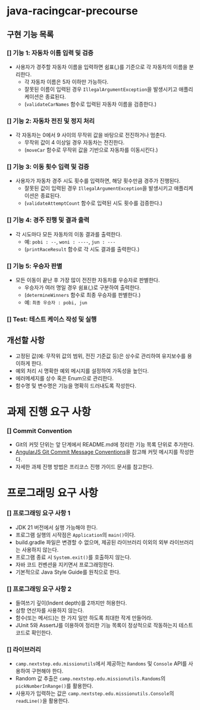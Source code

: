 # java-racingcar-precourse

## **구현 기능 목록**

### [] 기능 1: 자동차 이름 입력 및 검증
- 사용자가 경주할 자동차 이름을 입력하면 쉼표(,)를 기준으로 각 자동차의 이름을 분리한다.
  - 각 자동차 이름은 5자 이하만 가능하다.
  - 잘못된 이름이 입력된 경우 `IllegalArgumentException`을 발생시키고 애플리케이션은 종료된다.
  - (`validateCarNames` 함수로 입력된 자동차 이름을 검증한다.)

### [] 기능 2: 자동차 전진 및 정지 처리
- 각 자동차는 0에서 9 사이의 무작위 값을 바탕으로 전진하거나 멈춘다.
  - 무작위 값이 4 이상일 경우 자동차는 전진한다.
  - (`moveCar` 함수로 무작위 값을 기반으로 자동차를 이동시킨다.)

### [] 기능 3: 이동 횟수 입력 및 검증
- 사용자가 자동차 경주 시도 횟수를 입력하면, 해당 횟수만큼 경주가 진행된다.
  - 잘못된 값이 입력된 경우 `IllegalArgumentException`을 발생시키고 애플리케이션은 종료된다.
  - (`validateAttemptCount` 함수로 입력된 시도 횟수를 검증한다.)

### [] 기능 4: 경주 진행 및 결과 출력
- 각 시도마다 모든 자동차의 이동 결과를 출력한다.
  - 예: `pobi : --`, `woni : ----`, `jun : ---`
  - (`printRaceResult` 함수로 각 시도 결과를 출력한다.)

### [] 기능 5: 우승자 판별
- 모든 이동이 끝난 후 가장 많이 전진한 자동차를 우승자로 판별한다.
  - 우승자가 여러 명일 경우 쉼표(,)로 구분하여 출력한다.
  - (`determineWinners` 함수로 최종 우승자를 판별한다.)
  - 예: `최종 우승자 : pobi, jun`

### [] Test: 테스트 케이스 작성 및 실행


## **개선할 사항**
- 고정된 값(예: 무작위 값의 범위, 전진 기준값 등)은 상수로 관리하여 유지보수를 용이하게 한다.
- 예외 처리 시 명확한 예외 메시지를 설정하여 가독성을 높인다.
- 에러메세지를 상수 혹은 Enum으로 관리한다.
- 함수명 및 변수명은 기능을 명확히 드러내도록 작성한다.


# **과제 진행 요구 사항**

### [] Commit Convention
- Git의 커밋 단위는 앞 단계에서 README.md에 정리한 기능 목록 단위로 추가한다.
- [AngularJS Git Commit Message Conventions](https://gist.github.com/stephenparish/9941e89d80e2bc58a153)을 참고해 커밋 메시지를 작성한다.
- 자세한 과제 진행 방법은 프리코스 진행 가이드 문서를 참고한다.


# **프로그래밍 요구 사항**

### [] 프로그래밍 요구 사항 1
- JDK 21 버전에서 실행 가능해야 한다.
- 프로그램 실행의 시작점은 `Application`의 `main()`이다.
- build.gradle 파일은 변경할 수 없으며, 제공된 라이브러리 이외의 외부 라이브러리는 사용하지 않는다.
- 프로그램 종료 시 `System.exit()`를 호출하지 않는다.
- 자바 코드 컨벤션을 지키면서 프로그래밍한다.
- 기본적으로 Java Style Guide를 원칙으로 한다.

### [] 프로그래밍 요구 사항 2
- 들여쓰기 깊이(Indent depth)를 2까지만 허용한다.
- 삼항 연산자를 사용하지 않는다.
- 함수(또는 메서드)는 한 가지 일만 하도록 최대한 작게 만들어라.
- JUnit 5와 AssertJ를 이용하여 정리한 기능 목록이 정상적으로 작동하는지 테스트 코드로 확인한다.


### []  라이브러리
- `camp.nextstep.edu.missionutils`에서 제공하는 `Randoms` 및 `Console` API를 사용하여 구현해야 한다.
- Random 값 추출은 `camp.nextstep.edu.missionutils.Randoms`의 `pickNumberInRange()`를 활용한다.
- 사용자가 입력하는 값은 `camp.nextstep.edu.missionutils.Console`의 `readLine()`을 활용한다.